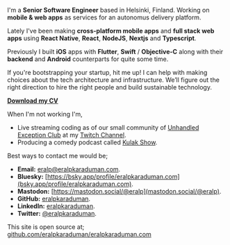 I'm a **Senior Software Engineer** based in Helsinki, Finland. Working on **mobile & web apps** as services for an autonomus delivery platform.

Lately I've been making **cross-platform mobile apps** and **full stack web apps** using **React Native**, **React**, **NodeJS**, **Nextjs** and **Typescript**.

Previously I built **iOS** apps with **Flutter**, **Swift** / **Objective-C** along with their **backend** and **Android** counterparts for quite some time.

If you're bootstrapping your startup, hit me up! I can help with making choices about the tech architecture and infrastructure. We’ll figure out the right direction to hire the right people and build sustainable technology.

**[Download my CV](https://eralpkaraduman.github.io/cv/)**

When I'm not working I'm,
- Live streaming coding as of our small community of [Unhandled Exception Club](https://unhandledexception.club) at my [Twitch Channel](https://twitch.tv/erikThePlum). 
- Producing a comedy podcast called [Kulak Show](https://kulak.show).

Best ways to contact me would be;  
- **Email:** [eralp@eralpkaraduman.com](mailto:eralp@eralpkaraduman.com). 
- **Bluesky:** [https://bsky.app/profile/eralpkaraduman.com](bsky.app/profile/eralpkaraduman.com).
- **Mastodon:** [https://mastodon.social/@eralp](mastodon.social/@eralp).
- **GitHub:** [eralpkaraduman](https://github.com/eralpkaraduman).  
- **LinkedIn:** [eralpkaraduman](https://linkedin.com/in/eralpkaraduman).
- **Twitter:** [@eralpkaraduman](http://twitter.com/eralpkaraduman).  

This site is open source at;  
[github.com/eralpkaraduman/eralpkaraduman.com](https://github.com/eralpkaraduman/eralpkaraduman.com)

